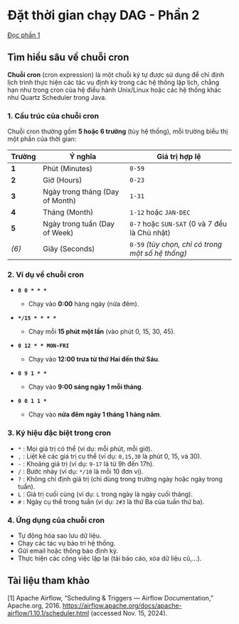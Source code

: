 # Đặt thời gian chạy DAG - Phần 2

[Đọc phần 1](assets/posts/airflow/cau-hinh-thoi-gian-chay.md)

## Tìm hiểu sâu về chuỗi cron

**Chuỗi cron** (cron expression) là một chuỗi ký tự được sử dụng để chỉ định lịch trình thực hiện các tác vụ định kỳ trong các hệ thống lập lịch, chẳng hạn như trong cron của hệ điều hành Unix/Linux hoặc các hệ thống khác như Quartz Scheduler trong Java. 

### 1. **Cấu trúc của chuỗi cron**  
Chuỗi cron thường gồm **5 hoặc 6 trường** (tùy hệ thống), mỗi trường biểu thị một phần của thời gian:  

| Trường  | Ý nghĩa               | Giá trị hợp lệ            |
|---------|-----------------------|---------------------------|
| **1**   | Phút (Minutes)        | `0-59`                    |
| **2**   | Giờ (Hours)           | `0-23`                    |
| **3**   | Ngày trong tháng (Day of Month) | `1-31`                    |
| **4**   | Tháng (Month)         | `1-12` hoặc `JAN-DEC`     |
| **5**   | Ngày trong tuần (Day of Week)  | `0-7` hoặc `SUN-SAT` (0 và 7 đều là Chủ nhật) |
| *(6)*   | Giây (Seconds)        | `0-59` *(tùy chọn, chỉ có trong một số hệ thống)* |

### 2. **Ví dụ về chuỗi cron**
- **`0 0 * * *`**  
  - Chạy vào **0:00** hàng ngày (nửa đêm).  

- **`*/15 * * * *`**  
  - Chạy mỗi **15 phút một lần** (vào phút 0, 15, 30, 45).

- **`0 12 * * MON-FRI`**  
  - Chạy vào **12:00 trưa từ thứ Hai đến thứ Sáu**.

- **`0 9 1 * *`**  
  - Chạy vào **9:00 sáng ngày 1 mỗi tháng**.

- **`0 0 1 1 *`**  
  - Chạy vào **nửa đêm ngày 1 tháng 1 hàng năm**.

### 3. **Ký hiệu đặc biệt trong cron**  
- `*` : Mọi giá trị có thể (ví dụ: mỗi phút, mỗi giờ).
- `,` : Liệt kê các giá trị cụ thể (ví dụ: `0,15,30` là phút 0, 15, và 30).
- `-` : Khoảng giá trị (ví dụ: `9-17` là từ 9h đến 17h).
- `/` : Bước nhảy (ví dụ: `*/10` là mỗi 10 đơn vị).
- `?` : Không chỉ định giá trị (chỉ dùng trong trường ngày hoặc ngày trong tuần).
- `L` : Giá trị cuối cùng (ví dụ: `L` trong ngày là ngày cuối tháng).
- `#` : Ngày cụ thể trong tuần (ví dụ: `2#3` là thứ Ba của tuần thứ ba).

### 4. **Ứng dụng của chuỗi cron**  
- Tự động hóa sao lưu dữ liệu.
- Chạy các tác vụ bảo trì hệ thống.
- Gửi email hoặc thông báo định kỳ.
- Thực hiện các công việc lặp lại (tải báo cáo, xóa dữ liệu cũ,...).

## Tài liệu tham khảo

[1] Apache Airflow, “Scheduling & Triggers — Airflow Documentation,” Apache.org, 2016. https://airflow.apache.org/docs/apache-airflow/1.10.1/scheduler.html (accessed Nov. 15, 2024).
‌